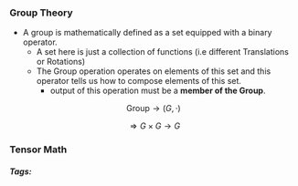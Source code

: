 ### Group Theory

- A group is mathematically defined as a set equipped with a binary operator.
	- A set here is just a collection of functions (i.e different Translations or Rotations)
	- The Group operation operates on elements of this set and this operator tells us how to compose elements of this set.
		- output of this operation must be a **member of the Group**.

```math
\text{Group} \rightarrow (G, \cdot) 
```
```math
\Rightarrow G \times G \rightarrow G
```
### Tensor Math

##### Tags: 